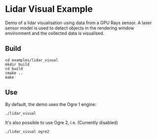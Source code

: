 # Lidar Visual Example

Demo of a lidar visualisation using data from a GPU Rays sensor.
A laser sensor model is used to detect objects in the rendering window
environment and the collected data is visualised.

## Build

~~~
cd examples/lidar_visual
mkdir build
cd build
cmake ..
make
~~~

## Use

By default, the demo uses the Ogre 1 engine:

    ./lidar_visual

It's also possible to use Ogre 2, i.e. (Currently disabled)

    ./lidar_visual ogre2

